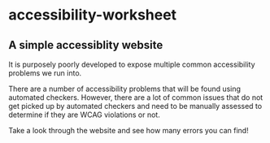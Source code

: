 # accessibility-worksheet

<h2>A simple accessiblity website </h2>

<p> It is purposely poorly developed to expose multiple common accessibility problems we run into. </p>

<p> There are a number of accessibility problems that will be found using automated checkers. However, there are a lot of common issues that do not get picked up by automated checkers and need to be manually assessed to determine if they are WCAG violations or not. </p>

<p> Take a look through the website and see how many errors you can find!</p>
